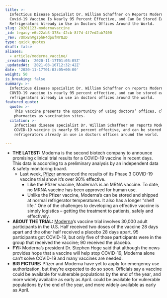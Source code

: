 ```yaml
---
title: >-
  Infectious Disease Specialist Dr. William Schaffner on Reports Moderna's
  Covid-19 Vaccine Is Nearly 95 Percent Effective, and Can Be Stored Easily in
  Refrigerators Already in Use in Doctors Offices Around the World.
slug: 20201123-modernavaccine
_id: legacy-e6c22ab3-378c-42cb-8f7d-4f7ed2ab7400
_rev: 7QmxBnVgzphH4dpufNYQZD
type: quick_quotes
draft: false
aliases:
  - article/moderna_vaccine/
_createdAt: '2020-11-17T01:03:05Z'
_updatedAt: '2021-03-16T12:32:42Z'
date: '2020-11-17T01:03:05+00:00'
weight: 50
is_breaking: false
summary: >-
  Infectious disease specialist Dr. William Schaffner on reports Moderna’s
  COVID-19 vaccine is nearly 95 percent effective, and can be stored easily in
  refrigerators already in use in doctors offices around the world.
featured_quote:
  quote: >-
    This vaccine presents the opportunity of using doctors’ offices, clinics and
    pharmacies as vaccination sites.
  citation: >-
    Infectious disease specialist Dr. William Schaffner on reports Moderna’s
    COVID-19 vaccine is nearly 95 percent effective, and can be stored easily in
    refrigerators already in use in doctors offices around the world.

---
```

* **THE LATEST:** Moderna is the second biotech company to announce promising clinical trial results for a COVID-19 vaccine in recent days. This data is according to a preliminary analysis by an independent data & safety monitoring board.
  * Last week, [Pfizer](https://smarthernews.com/hope-and-reality-covid19/) announced the results of its Phase 3 COVID-19 vaccine trial show it’s over 90% effective.
      * Like the Pfizer vaccine, Moderna’s is an MRNA vaccine. To date, no MRNA vaccine has been approved for human use.
    * Unlike the Pfizer vaccine, Moderna’s can be stored and shipped at normal refrigerator temperatures. It also has a longer “shelf life.” One of the challenges to developing an effective vaccine is simply logistics – getting the treatment to patients, safely and effectively.
* **ABOUT THE TRIAL:** [Moderna](https://investors.modernatx.com/news-releases/news-release-details/modernas-covid-19-vaccine-candidate-meets-its-primary-efficacy)‘s vaccine trial involves 30,000 adult participants in the U.S. Half received two doses of the vaccine 28 days apart and the other half received a placebo 28 days apart. 95 participants got COVID-19, but only five of those participants were in the group that received the vaccine; 90 received the placebo.
* **FYI:** Moderna’s president Dr. Stephen Hoge said that although the news provides hope that a vaccine will help stop COVID-19, Moderna alone can’t solve COVID-19 and many vaccines are needed.
* **BIG PICTURE:** Pfizer and Moderna have yet to apply for emergency use authorization, but they’re expected to do so soon. Officials say a vaccine could be available for vulnerable populations by the end of the year, and more widely available as early as April. could be available for vulnerable populations by the end of the year, and more widely available as early as April.